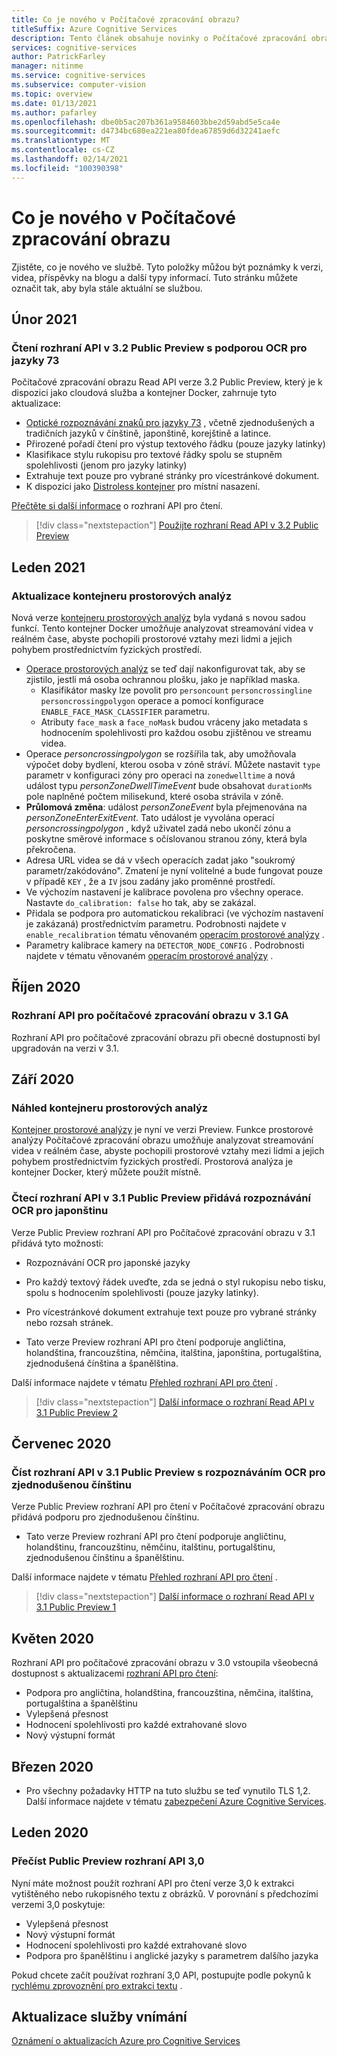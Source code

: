 ```yaml
---
title: Co je nového v Počítačové zpracování obrazu?
titleSuffix: Azure Cognitive Services
description: Tento článek obsahuje novinky o Počítačové zpracování obrazu.
services: cognitive-services
author: PatrickFarley
manager: nitinme
ms.service: cognitive-services
ms.subservice: computer-vision
ms.topic: overview
ms.date: 01/13/2021
ms.author: pafarley
ms.openlocfilehash: dbe0b5ac207b361a9584603bbe2d59abd5e5ca4e
ms.sourcegitcommit: d4734bc680ea221ea80fdea67859d6d32241aefc
ms.translationtype: MT
ms.contentlocale: cs-CZ
ms.lasthandoff: 02/14/2021
ms.locfileid: "100390398"
---
```

# <a name="whats-new-in-computer-vision"></a>Co je nového v Počítačové zpracování obrazu

Zjistěte, co je nového ve službě. Tyto položky můžou být poznámky k verzi, videa, příspěvky na blogu a další typy informací. Tuto stránku můžete označit tak, aby byla stále aktuální se službou.

## <a name="february-2021"></a>Únor 2021

### <a name="read-api-v32-public-preview-with-ocr-support-for-73-languages"></a>Čtení rozhraní API v 3.2 Public Preview s podporou OCR pro jazyky 73
Počítačové zpracování obrazu Read API verze 3.2 Public Preview, který je k dispozici jako cloudová služba a kontejner Docker, zahrnuje tyto aktualizace:
* [Optické rozpoznávání znaků pro jazyky 73](./language-support.md#optical-character-recognition-ocr) , včetně zjednodušených a tradičních jazyků v čínštině, japonštině, korejštině a latince.
* Přirozené pořadí čtení pro výstup textového řádku (pouze jazyky latinky)
* Klasifikace stylu rukopisu pro textové řádky spolu se stupněm spolehlivosti (jenom pro jazyky latinky)
* Extrahuje text pouze pro vybrané stránky pro vícestránkové dokument.
* K dispozici jako [Distroless kontejner](./computer-vision-how-to-install-containers.md?tabs=version-3-2) pro místní nasazení.

[Přečtěte si další informace](concept-recognizing-text.md) o rozhraní API pro čtení.

> [!div class="nextstepaction"]
> [Použijte rozhraní Read API v 3.2 Public Preview](https://westus.dev.cognitive.microsoft.com/docs/services/computer-vision-v3-2-preview-2/operations/5d986960601faab4bf452005)


## <a name="january-2021"></a>Leden 2021

### <a name="spatial-analysis-container-update"></a>Aktualizace kontejneru prostorových analýz

Nová verze [kontejneru prostorových analýz](spatial-analysis-container.md) byla vydaná s novou sadou funkcí. Tento kontejner Docker umožňuje analyzovat streamování videa v reálném čase, abyste pochopili prostorové vztahy mezi lidmi a jejich pohybem prostřednictvím fyzických prostředí. 

* [Operace prostorových analýz](spatial-analysis-operations.md) se teď dají nakonfigurovat tak, aby se zjistilo, jestli má osoba ochrannou plošku, jako je například maska. 
    * Klasifikátor masky lze povolit pro `personcount` `personcrossingline` `personcrossingpolygon` operace a pomocí konfigurace `ENABLE_FACE_MASK_CLASSIFIER` parametru.
    * Atributy `face_mask` a `face_noMask` budou vráceny jako metadata s hodnocením spolehlivosti pro každou osobu zjištěnou ve streamu videa.
* Operace *personcrossingpolygon* se rozšířila tak, aby umožňovala výpočet doby bydlení, kterou osoba v zóně stráví. Můžete nastavit `type` parametr v konfiguraci zóny pro operaci na `zonedwelltime` a nová událost typu *personZoneDwellTimeEvent* bude obsahovat `durationMs` pole naplněné počtem milisekund, které osoba strávila v zóně.
* **Průlomová změna**: událost *personZoneEvent* byla přejmenována na *personZoneEnterExitEvent*. Tato událost je vyvolána operací *personcrossingpolygon* , když uživatel zadá nebo ukončí zónu a poskytne směrové informace s očíslovanou stranou zóny, která byla překročena.
* Adresa URL videa se dá v všech operacích zadat jako "soukromý parametr/zakódováno". Zmatení je nyní volitelné a bude fungovat pouze v případě `KEY` , že a `IV` jsou zadány jako proměnné prostředí.
* Ve výchozím nastavení je kalibrace povolena pro všechny operace. Nastavte `do_calibration: false` ho tak, aby se zakázal.
* Přidala se podpora pro automatickou rekalibraci (ve výchozím nastavení je zakázaná) prostřednictvím parametru. Podrobnosti najdete v `enable_recalibration` tématu věnovaném [operacím prostorové analýzy](https://docs.microsoft.com/azure/cognitive-services/computer-vision/spatial-analysis-operations) .
* Parametry kalibrace kamery na `DETECTOR_NODE_CONFIG` . Podrobnosti najdete v tématu věnovaném [operacím prostorové analýzy](https://docs.microsoft.com/azure/cognitive-services/computer-vision/spatial-analysis-operations) .


## <a name="october-2020"></a>Říjen 2020

### <a name="computer-vision-api-v31-ga"></a>Rozhraní API pro počítačové zpracování obrazu v 3.1 GA

Rozhraní API pro počítačové zpracování obrazu při obecné dostupnosti byl upgradován na verzi v 3.1.

## <a name="september-2020"></a>Září 2020

### <a name="spatial-analysis-container-preview"></a>Náhled kontejneru prostorových analýz

[Kontejner prostorové analýzy](spatial-analysis-container.md) je nyní ve verzi Preview. Funkce prostorové analýzy Počítačové zpracování obrazu umožňuje analyzovat streamování videa v reálném čase, abyste pochopili prostorové vztahy mezi lidmi a jejich pohybem prostřednictvím fyzických prostředí. Prostorová analýza je kontejner Docker, který můžete použít místně. 

### <a name="read-api-v31-public-preview-adds-ocr-for-japanese"></a>Čtecí rozhraní API v 3.1 Public Preview přidává rozpoznávání OCR pro japonštinu
Verze Public Preview rozhraní API pro Počítačové zpracování obrazu v 3.1 přidává tyto možnosti:
* Rozpoznávání OCR pro japonské jazyky
* Pro každý textový řádek uveďte, zda se jedná o styl rukopisu nebo tisku, spolu s hodnocením spolehlivosti (pouze jazyky latinky).
* Pro vícestránkové dokument extrahuje text pouze pro vybrané stránky nebo rozsah stránek.

* Tato verze Preview rozhraní API pro čtení podporuje angličtina, holandština, francouzština, němčina, italština, japonština, portugalština, zjednodušená čínština a španělština.

Další informace najdete v tématu [Přehled rozhraní API pro čtení](concept-recognizing-text.md) .

> [!div class="nextstepaction"]
> [Další informace o rozhraní Read API v 3.1 Public Preview 2](https://westus2.dev.cognitive.microsoft.com/docs/services/computer-vision-v3-1-preview-2/operations/5d986960601faab4bf452005)

## <a name="july-2020"></a>Červenec 2020

### <a name="read-api-v31-public-preview-with-ocr-for-simplified-chinese"></a>Číst rozhraní API v 3.1 Public Preview s rozpoznáváním OCR pro zjednodušenou čínštinu
Verze Public Preview rozhraní API pro čtení v Počítačové zpracování obrazu přidává podporu pro zjednodušenou čínštinu.

* Tato verze Preview rozhraní API pro čtení podporuje angličtinu, holandštinu, francouzštinu, němčinu, italštinu, portugalštinu, zjednodušenou čínštinu a španělštinu.

Další informace najdete v tématu [Přehled rozhraní API pro čtení](concept-recognizing-text.md) .

> [!div class="nextstepaction"]
> [Další informace o rozhraní Read API v 3.1 Public Preview 1](https://westus.dev.cognitive.microsoft.com/docs/services/computer-vision-v3-1-preview-1/operations/5d986960601faab4bf452005)

## <a name="may-2020"></a>Květen 2020
Rozhraní API pro počítačové zpracování obrazu v 3.0 vstoupila všeobecná dostupnost s aktualizacemi [rozhraní API pro čtení](concept-recognizing-text.md):

* Podpora pro angličtina, holandština, francouzština, němčina, italština, portugalština a španělštinu
* Vylepšená přesnost
* Hodnocení spolehlivosti pro každé extrahované slovo
* Nový výstupní formát

## <a name="march-2020"></a>Březen 2020

* Pro všechny požadavky HTTP na tuto službu se teď vynutilo TLS 1,2. Další informace najdete v tématu [zabezpečení Azure Cognitive Services](../cognitive-services-security.md).

## <a name="january-2020"></a>Leden 2020

### <a name="read-api-30-public-preview"></a>Přečíst Public Preview rozhraní API 3,0

Nyní máte možnost použít rozhraní API pro čtení verze 3,0 k extrakci vytištěného nebo rukopisného textu z obrázků. V porovnání s předchozími verzemi 3,0 poskytuje:
* Vylepšená přesnost
* Nový výstupní formát
* Hodnocení spolehlivosti pro každé extrahované slovo
* Podpora pro španělštinu i anglické jazyky s parametrem dalšího jazyka

Pokud chcete začít používat rozhraní 3,0 API, postupujte podle pokynů k [rychlému zprovoznění pro extrakci textu](https://github.com/Azure-Samples/cognitive-services-quickstart-code/blob/master/dotnet/ComputerVision/REST/CSharp-hand-text.md?tabs=version-3) .

## <a name="cognitive-service-updates"></a>Aktualizace služby vnímání

[Oznámení o aktualizacích Azure pro Cognitive Services](https://azure.microsoft.com/updates/?product=cognitive-services)

